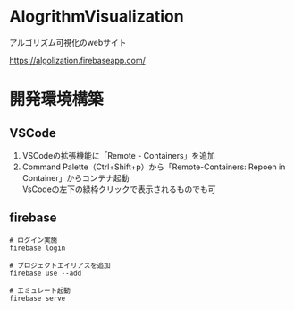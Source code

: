 # AlogrithmVisualization
アルゴリズム可視化のwebサイト

https://algolization.firebaseapp.com/

# 開発環境構築

## VSCode

1. VSCodeの拡張機能に「Remote - Containers」を追加
1. Command Palette（Ctrl+Shift+p）から「Remote-Containers: Repoen in Container」からコンテナ起動  
   VsCodeの左下の緑枠クリックで表示されるものでも可

## firebase
```
# ログイン実施
firebase login

# プロジェクトエイリアスを追加
firebase use --add

# エミュレート起動
firebase serve
```